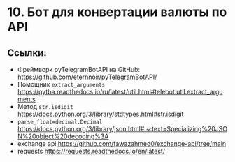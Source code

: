 # 10. Бот для конвертации валюты по API

## Ссылки:
- Фреймворк pyTelegramBotAPI на GitHub: https://github.com/eternnoir/pyTelegramBotAPI/
- Помощник `extract_arguments` https://pytba.readthedocs.io/ru/latest/util.html#telebot.util.extract_arguments
- Метод `str.isdigit` https://docs.python.org/3/library/stdtypes.html#str.isdigit
- `parse_float=decimal.Decimal` https://docs.python.org/3/library/json.html#:~:text=Specializing%20JSON%20object%20decoding%3A
- exchange api https://github.com/fawazahmed0/exchange-api/tree/main
- requests https://requests.readthedocs.io/en/latest/
